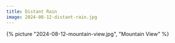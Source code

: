```yaml
---
title: Distant Rain
image: 2024-08-12-distant-rain.jpg
---
```


{% picture "2024-08-12-mountain-view.jpg", "Mountain View" %}
